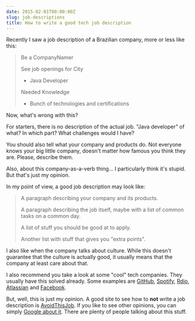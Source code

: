 ```yaml
---
date: 2015-02-01T00:00:00Z
slug: job-descriptions
title: How to write a good tech job description
---
```


Recently I saw a job description of a Brazilian company, more or less like this:

> Be a CompanyNamer
>
> See job openings for City
>
> - Java Developer
>
> Needed Knowledge
>
> - Bunch of technologies and certifications

Now, what's wrong with this?

For starters, there is no description of the actual job. "Java developer" of
what? In which part? What challenges would I have?

You should also tell what your company and products do. Not everyone knows
your big little company, doesn't matter how famous you think they are. Please,
describe them.

Also, about this company-as-a-verb thing... I particularly think it's stupid.
But that's just my opinion.

In my point of view, a good job description may look like:

> A paragraph describing your company and its products.
>
> A paragraph describing the job itself, maybe with a list of common
> tasks on a common day.
>
> A list of stuff you should be good at to apply.
>
> Another list with stuff that gives you "extra points".

I also like when the company talks about culture. While this doesn't guarantee
that the culture is actually good, it usually means that the company at least
care about that.

I also recommend you take a look at some "cool" tech companies. They usually
have this solved already. Some examples are
[GitHub](https://github.com/about/jobs),
[Spotify](https://www.spotify.com/br/jobs/),
[Rdio](http://www.rdio.com/careers/),
[Atlassian](https://www.atlassian.com/company/careers) and
[Facebook](https://www.facebook.com/careers/).

But, well, this is just my opinion. A good site to see how to **not** write a
job description is [AvoidThisJob](http://avoidthisjob.com/).
If you like to see other opinions, you can simply
[Google about it](https://www.google.com.br/search?q=how+to+write+a+good+tech+job+description).
There are plenty of people talking about this stuff.

